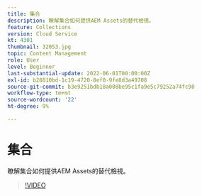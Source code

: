 ```yaml
---
title: 集合
description: 瞭解集合如何提供AEM Assets的替代檢視。
feature: Collections
version: Cloud Service
kt: 4301
thumbnail: 32053.jpg
topic: Content Management
role: User
level: Beginner
last-substantial-update: 2022-06-01T00:00:00Z
exl-id: b28810bd-1c19-4720-8ef0-9fe8d3a49708
source-git-commit: b3e9251bdb18a008be95c1fa9e5c79252a74fc98
workflow-type: tm+mt
source-wordcount: '22'
ht-degree: 9%

---
```


# 集合

瞭解集合如何提供AEM Assets的替代檢視。

>[!VIDEO](https://video.tv.adobe.com/v/32053?quality=12&learn=on)
